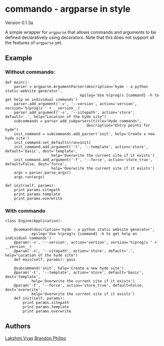 # commando - argparse in style

Version 0.1.3a

A simple wrapper for `argparse` that allows commands and arguments to be defined declaratively using decorators. Note that this does not support all the features of `argparse` yet.

## Example


### Without commando:

    def main():
        parser = argparse.ArgumentParser(description='hyde - a python static website generator',
                                      epilog='Use %(prog)s {command} -h to get help on individual commands')
        parser.add_argument('-v', '--version', action='version', version='%(prog)s ' + __version__)
        parser.add_argument('-s', '--sitepath', action='store', default='.', help="Location of the hyde site")
        subcommands = parser.add_subparsers(title="Hyde commands",
                                         description="Entry points for hyde")
        init_command = subcommands.add_parser('init', help='Create a new hyde site')
        init_command.set_defaults(run=init)
        init_command.add_argument('-t', '--template', action='store', default='basic', dest='template',
                         help='Overwrite the current site if it exists')
        init_command.add_argument('-f', '--force', action='store_true', default=False, dest='force',
                         help='Overwrite the current site if it exists')
        args = parser.parse_args()
        args.run(args)

    def init(self, params):
        print params.sitepath
        print params.template
        print params.overwrite


### With commando


    class Engine(Application):

        @command(description='hyde - a python static website generator',
                epilog='Use %(prog)s {command} -h to get help on individual commands')
        @param('-v', '--version', action='version', version='%(prog)s ' + __version__)
        @param('-s', '--sitepath', action='store', default='.', help="Location of the hyde site")
        def main(self, params): pass

        @subcommand('init', help='Create a new hyde site')
        @param('-t', '--template', action='store', default='basic', dest='template',
                help='Overwrite the current site if it exists')
        @param('-f', '--force', action='store_true', default=False, dest='overwrite',
                help='Overwrite the current site if it exists')
        def init(self, params):
            print params.sitepath
            print params.template
            print params.overwrite

## Authors

[Lakshmi Vyas](https://github.com/lakshmivyas)
[Brandon Philips](https://github.com/philips)